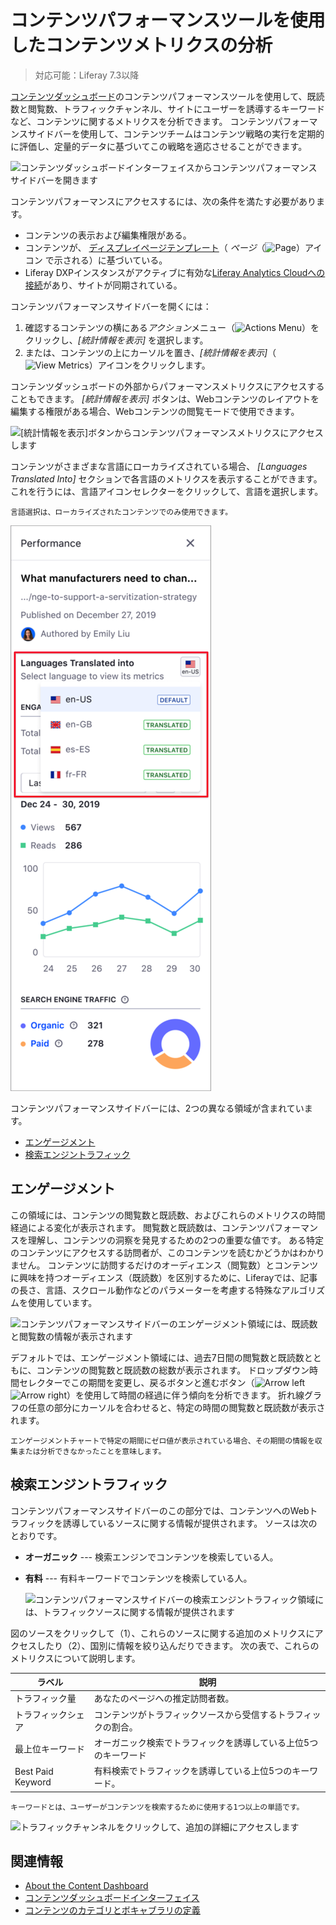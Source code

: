 # コンテンツパフォーマンスツールを使用したコンテンツメトリクスの分析

> 対応可能：Liferay 7.3以降

[コンテンツダッシュボード](./about-the-content-dashboard.md)のコンテンツパフォーマンスツールを使用して、既読数と閲覧数、トラフィックチャンネル、サイトにユーザーを誘導するキーワードなど、コンテンツに関するメトリクスを分析できます。 コンテンツパフォーマンスサイドバーを使用して、コンテンツチームはコンテンツ戦略の実行を定期的に評価し、定量的データに基づいてこの戦略を適応させることができます。

![コンテンツダッシュボードインターフェイスからコンテンツパフォーマンスサイドバーを開きます](../content-performance-panel/analyze-content-metrics-using-content-performance-panel/images/01.png)

コンテンツパフォーマンスにアクセスするには、次の条件を満たす必要があります。

  - コンテンツの表示および編集権限がある。
  - コンテンツが、 [ディスプレイページテンプレート](../../site-building/displaying-content/using-display-page-templates/displaying-content-with-display-page-templates.md)（ *ページ*（![Page](../../images/icon-page.png)）アイコン で示される）に基づいている。
  - Liferay DXPインスタンスがアクティブに有効な[Liferay Analytics Cloudへの接続](https://learn.liferay.com/analytics-cloud/latest/en/getting-started/connecting-data-sources/connecting-liferay-dxp-to-analytics-cloud.html)があり、サイトが同期されている。

コンテンツパフォーマンスサイドバーを開くには：

1.  確認するコンテンツの横にある*アクション*メニュー（![Actions Menu](../../images/icon-actions.png)）をクリックし、*[統計情報を表示]* を選択します。
2.  または、コンテンツの上にカーソルを置き、*[統計情報を表示]*（![View Metrics](../../images/icon-analytics.png)）アイコンをクリックします。

コンテンツダッシュボードの外部からパフォーマンスメトリクスにアクセスすることもできます。 *[統計情報を表示]* ボタンは、Webコンテンツのレイアウトを編集する権限がある場合、Webコンテンツの閲覧モードで使用できます。

![[統計情報を表示]ボタンからコンテンツパフォーマンスメトリクスにアクセスします](../content-performance-panel/analyze-content-metrics-using-content-performance-panel/images/08.png)

コンテンツがさまざまな言語にローカライズされている場合、 *[Languages Translated Into]* セクションで各言語のメトリクスを表示することができます。 これを行うには、言語アイコンセレクターをクリックして、言語を選択します。

```{note}
言語選択は、ローカライズされたコンテンツでのみ使用できます。
```

![言語を選択します ](../content-performance-panel/analyze-content-metrics-using-content-performance-panel/images/03.png)

コンテンツパフォーマンスサイドバーには、2つの異なる領域が含まれています。

  - [エンゲージメント](#engagement)
  - [検索エンジントラフィック](#search-engine-traffic)

## エンゲージメント

この領域には、コンテンツの閲覧数と既読数、およびこれらのメトリクスの時間経過による変化が表示されます。 閲覧数と既読数は、コンテンツパフォーマンスを理解し、コンテンツの洞察を発見するための2つの重要な値です。 ある特定のコンテンツにアクセスする訪問者が、このコンテンツを読むかどうかはわかりません。 コンテンツに訪問するだけのオーディエンス（閲覧数）とコンテンツに興味を持つオーディエンス（既読数）を区別するために、Liferayでは、記事の長さ、言語、スクロール動作などのパラメーターを考慮する特殊なアルゴリズムを使用しています。

![コンテンツパフォーマンスサイドバーのエンゲージメント領域には、既読数と閲覧数の情報が表示されます](../content-performance-panel/analyze-content-metrics-using-content-performance-panel/images/06.png)

デフォルトでは、エンゲージメント領域には、過去7日間の閲覧数と既読数とともに、コンテンツの閲覧数と既読数の総数が表示されます。 ドロップダウン時間セレクターでこの期間を変更し、戻るボタンと進むボタン（![Arrow left](../../images/icon-angle-left.png) ![Arrow right](../../images/icon-angle-right.png)）を使用して時間の経過に伴う傾向を分析できます。 折れ線グラフの任意の部分にカーソルを合わせると、特定の時間の閲覧数と既読数が表示されます。

```{note}
エンゲージメントチャートで特定の期間にゼロ値が表示されている場合、その期間の情報を収集または分析できなかったことを意味します。
```

## 検索エンジントラフィック

コンテンツパフォーマンスサイドバーのこの部分では、コンテンツへのWebトラフィックを誘導しているソースに関する情報が提供されます。 ソースは次のとおりです。

  - **オーガニック** --- 検索エンジンでコンテンツを検索している人。

  - **有料** --- 有料キーワードでコンテンツを検索している人。

    ![コンテンツパフォーマンスサイドバーの検索エンジントラフィック領域には、トラフィックソースに関する情報が提供されます](../content-performance-panel/analyze-content-metrics-using-content-performance-panel/images/07.png)

図のソースをクリックして（1）、これらのソースに関する追加のメトリクスにアクセスしたり（2）、国別に情報を絞り込んだりできます。 次の表で、これらのメトリクスについて説明します。

| ラベル               | 説明                               |
| ----------------- | -------------------------------- |
| トラフィック量           | あなたのページへの推定訪問者数。                 |
| トラフィックシェア         | コンテンツがトラフィックソースから受信するトラフィックの割合。  |
| 最上位キーワード          | オーガニック検索でトラフィックを誘導している上位5つのキーワード |
| Best Paid Keyword | 有料検索でトラフィックを誘導している上位5つのキーワード。    |

```{note}
キーワードとは、ユーザーがコンテンツを検索するために使用する1つ以上の単語です。
```

![トラフィックチャンネルをクリックして、追加の詳細にアクセスします](../content-performance-panel/analyze-content-metrics-using-content-performance-panel/images/02.png)

## 関連情報

  - [About the Content Dashboard](./about-the-content-dashboard.md)
  - [コンテンツダッシュボードインターフェイス](./content-dashboard-interface.md)
  - [コンテンツのカテゴリとボキャブラリの定義](../tags-and-categories/defining-categories-and-vocabularies-for-content.md)
